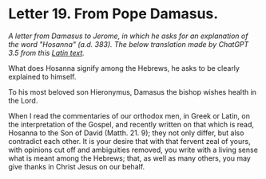 <h1>Letter 19. From Pope Damasus.</h1>

<p><i>A letter from Damasus to Jerome, in which he asks for an explanation of the word "Hosanna" (a.d. 383). The below translation made by ChatGPT 3.5 from this <a href='https://catholiclibrary.org/library/view?docId=Fathers-OR/PL.022.html;chunk.id=00000297'>Latin text</a>.</i></p>

What does Hosanna signify among the Hebrews, he asks to be clearly explained to himself.

To his most beloved son Hieronymus, Damasus the bishop wishes health in the Lord.

When I read the commentaries of our orthodox men, in Greek or Latin, on the interpretation of the Gospel, and recently written on that which is read, Hosanna to the Son of David (Matth. 21. 9); they not only differ, but also contradict each other. It is your desire that with that fervent zeal of yours, with opinions cut off and ambiguities removed, you write with a living sense what is meant among the Hebrews; that, as well as many others, you may give thanks in Christ Jesus on our behalf.